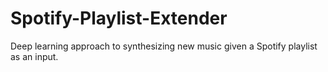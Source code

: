 # Spotify-Playlist-Extender
Deep learning approach to synthesizing new music given a Spotify playlist as an input. 
